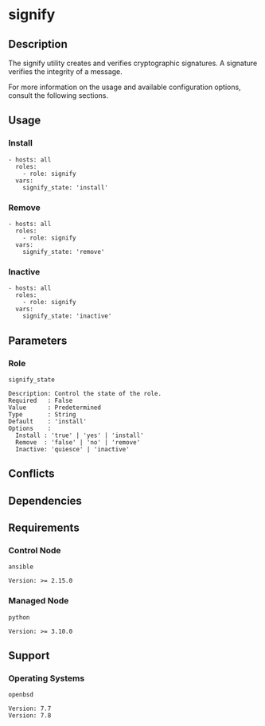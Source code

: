 # signify

## Description

The signify utility creates and verifies cryptographic signatures. A signature
verifies the integrity of a message.

For more information on the usage and available configuration options,
consult the following sections.

## Usage

### Install

```
- hosts: all
  roles:
    - role: signify
  vars:
    signify_state: 'install'
```

### Remove

```
- hosts: all
  roles:
    - role: signify
  vars:
    signify_state: 'remove'
```

### Inactive

```
- hosts: all
  roles:
    - role: signify
  vars:
    signify_state: 'inactive'
```

## Parameters

### Role

`signify_state`

    Description: Control the state of the role.
    Required   : False
    Value      : Predetermined
    Type       : String
    Default    : 'install'
    Options    :
      Install : 'true' | 'yes' | 'install'
      Remove  : 'false' | 'no' | 'remove'
      Inactive: 'quiesce' | 'inactive'

## Conflicts

## Dependencies

## Requirements

### Control Node

`ansible`

    Version: >= 2.15.0

### Managed Node

`python`

    Version: >= 3.10.0

## Support

### Operating Systems

`openbsd`

    Version: 7.7
    Version: 7.8
